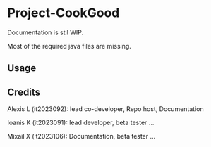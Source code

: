 # Project-CookGood

Documentation is stil WIP.

Most of the required java files are missing.

## Usage

## Credits

Alexis L (it2023092): lead co-developer, Repo host, Documentation

Ioanis K (it2023091): lead developer, beta tester ...

Mixail X (it2023106): Documentation, beta tester ...

